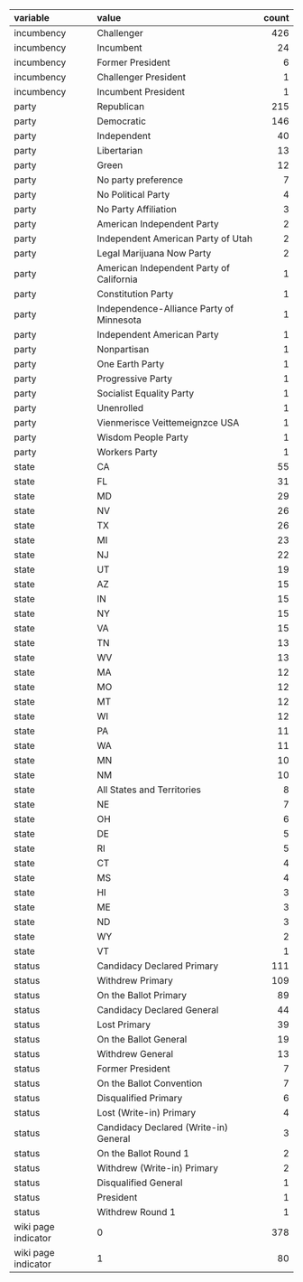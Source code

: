| variable            | value                                    |   count |
|:--------------------|:-----------------------------------------|--------:|
| incumbency          | Challenger                               |     426 |
| incumbency          | Incumbent                                |      24 |
| incumbency          | Former President                         |       6 |
| incumbency          | Challenger President                     |       1 |
| incumbency          | Incumbent President                      |       1 |
| party               | Republican                               |     215 |
| party               | Democratic                               |     146 |
| party               | Independent                              |      40 |
| party               | Libertarian                              |      13 |
| party               | Green                                    |      12 |
| party               | No party preference                      |       7 |
| party               | No Political Party                       |       4 |
| party               | No Party Affiliation                     |       3 |
| party               | American Independent Party               |       2 |
| party               | Independent American Party of Utah       |       2 |
| party               | Legal Marijuana Now Party                |       2 |
| party               | American Independent Party of California |       1 |
| party               | Constitution Party                       |       1 |
| party               | Independence-Alliance Party of Minnesota |       1 |
| party               | Independent American Party               |       1 |
| party               | Nonpartisan                              |       1 |
| party               | One Earth Party                          |       1 |
| party               | Progressive Party                        |       1 |
| party               | Socialist Equality Party                 |       1 |
| party               | Unenrolled                               |       1 |
| party               | Vienmerisce Veittemeignzce USA           |       1 |
| party               | Wisdom People Party                      |       1 |
| party               | Workers Party                            |       1 |
| state               | CA                                       |      55 |
| state               | FL                                       |      31 |
| state               | MD                                       |      29 |
| state               | NV                                       |      26 |
| state               | TX                                       |      26 |
| state               | MI                                       |      23 |
| state               | NJ                                       |      22 |
| state               | UT                                       |      19 |
| state               | AZ                                       |      15 |
| state               | IN                                       |      15 |
| state               | NY                                       |      15 |
| state               | VA                                       |      15 |
| state               | TN                                       |      13 |
| state               | WV                                       |      13 |
| state               | MA                                       |      12 |
| state               | MO                                       |      12 |
| state               | MT                                       |      12 |
| state               | WI                                       |      12 |
| state               | PA                                       |      11 |
| state               | WA                                       |      11 |
| state               | MN                                       |      10 |
| state               | NM                                       |      10 |
| state               | All States and Territories               |       8 |
| state               | NE                                       |       7 |
| state               | OH                                       |       6 |
| state               | DE                                       |       5 |
| state               | RI                                       |       5 |
| state               | CT                                       |       4 |
| state               | MS                                       |       4 |
| state               | HI                                       |       3 |
| state               | ME                                       |       3 |
| state               | ND                                       |       3 |
| state               | WY                                       |       2 |
| state               | VT                                       |       1 |
| status              | Candidacy Declared Primary               |     111 |
| status              | Withdrew Primary                         |     109 |
| status              | On the Ballot Primary                    |      89 |
| status              | Candidacy Declared General               |      44 |
| status              | Lost Primary                             |      39 |
| status              | On the Ballot General                    |      19 |
| status              | Withdrew General                         |      13 |
| status              | Former President                         |       7 |
| status              | On the Ballot Convention                 |       7 |
| status              | Disqualified Primary                     |       6 |
| status              | Lost (Write-in) Primary                  |       4 |
| status              | Candidacy Declared (Write-in) General    |       3 |
| status              | On the Ballot Round 1                    |       2 |
| status              | Withdrew (Write-in) Primary              |       2 |
| status              | Disqualified General                     |       1 |
| status              | President                                |       1 |
| status              | Withdrew Round 1                         |       1 |
| wiki page indicator | 0                                        |     378 |
| wiki page indicator | 1                                        |      80 |
